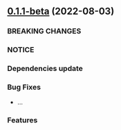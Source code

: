 ## [0.1.1-beta](https://github.com/pb-it/wing-cms/0.1.1-beta) (2022-08-03)


### BREAKING CHANGES


### NOTICE


### Dependencies update


### Bug Fixes

* ...


### Features